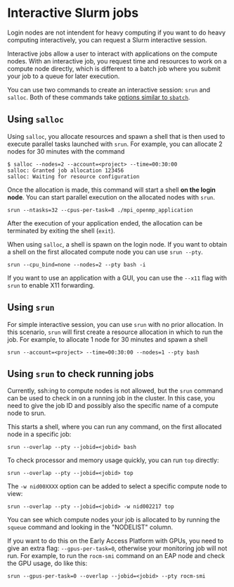 <!-- # Interactive Usage -->

# Interactive Slurm jobs

[sbatch-options]: ./batch-job.md#common-slurm-options

Login nodes are not intendent for heavy computing if you want to do heavy
computing interactively, you can request a Slurm interactive session.

Interactive jobs allow a user to interact with applications on the compute 
nodes. With an interactive job, you request time and resources to work on a 
compute node directly, which is different to a batch job where you submit your 
job to a queue for later execution.

You can use two commands to create an interactive session: `srun` and `salloc`.
Both of these commands take [options similar to `sbatch`][sbatch-options].

## Using `salloc`

Using `salloc`, you allocate resources and spawn a shell that is then used to 
execute parallel tasks launched with `srun`. For example, you can allocate 2
nodes for 30 minutes with the command

```
$ salloc --nodes=2 --account=<project> --time=00:30:00
salloc: Granted job allocation 123456
salloc: Waiting for resource configuration
```

Once the allocation is made, this command will start a shell **on the login
node**. You can start parallel execution on the allocated nodes with `srun`.

```
srun --ntasks=32 --cpus-per-task=8 ./mpi_openmp_application
```

After the execution of your application ended, the allocation can be terminated
by exiting the shell (`exit`). 

When using `salloc`, a shell is spawn on the login node. If you want to obtain 
a shell on the first allocated compute node you can use  `srun --pty`. 

```
srun --cpu_bind=none --nodes=2 --pty bash -i
```

If you want to use an application with a GUI, you can use the `--x11` flag with
`srun` to enable X11 forwarding.

## Using `srun`

For simple interactive session, you can use `srun` with no prior allocation. In 
this scenario, `srun` will first create a resource allocation in which to run 
the job. For example, to allocate 1 node for 30 minutes and spawn a shell

```
srun --account=<project> --time=00:30:00 --nodes=1 --pty bash
```

## Using `srun` to check running jobs

Currently, ssh:ing to compute nodes is not allowed, but the `srun` command can be used to check in on a running job in the cluster. In this case, you need to give the job ID and possibly also the specific name of a compute node to srun.

This starts a shell, where you can run any command, on the first allocated node in a specific job:

    srun --overlap --pty --jobid=<jobid> bash

To check processor and memory usage quickly, you can run `top` directly:

    srun --overlap --pty --jobid=<jobid> top

The `-w nid00XXXX` option can be added to select a specific compute node to view:

    srun --overlap --pty --jobid=<jobid> -w nid002217 top

You can see which compute nodes your job is allocated to by running the `squeue` command and looking in the "NODELIST" column.

If you want to do this on the Early Access Platform with GPUs, you need to give an extra flag: `--gpus-per-task=0`, otherwise your monitoring job will not run. For example, to run the `rocm-smi` command on an EAP node and check the GPU usage, do like this:

    srun --gpus-per-task=0 --overlap --jobid=<jobid> --pty rocm-smi

